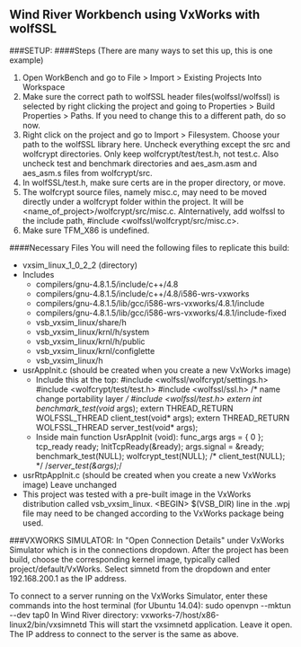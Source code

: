 ## Wind River Workbench using VxWorks with wolfSSL
###SETUP:
####Steps (There are many ways to set this up, this is one example)
1. Open WorkBench and go to File > Import > Existing Projects Into Workspace
2. Make sure the correct path to wolfSSL header files(wolfssl/wolfssl) is 
selected by right clicking the project and going to Properties > Build 
Properties > Paths. If you need to change this to a different path, do so now.
3. Right click on the project and go to Import > Filesystem. Choose your path
to the wolfSSL library here. Uncheck everything except the src and wolfcrypt 
directories. Only keep wolfcrypt/test/test.h, not test.c. Also uncheck test 
and benchmark directories and aes\_asm.asm and aes\_asm.s files from wolfcrypt/src. 
4. In wolfSSL/test.h, make sure certs are in the proper directory, or move.
5. The wolfcrypt source files, namely misc.c, may need to be moved directly under
a wolfcrypt folder within the project. It will be \<name\_of\_project\>/wolfcrypt/src/misc.c.
Alnternatively, add wolfssl to the include path, #include 
\<wolfssl/wolfcrypt/src/misc.c\>.
6. Make sure TFM\_X86 is undefined. 

####Necessary Files
You will need the following files to replicate this build:
* vxsim\_linux\_1\_0\_2\_2 (directory)
* Includes
    * compilers/gnu-4.8.1.5/include/c++/4.8
    * compilers/gnu-4.8.1.5/include/c++/4.8/i586-wrs-vxworks
    * compilers/gnu-4.8.1.5/lib/gcc/i586-wrs-vxworks/4.8.1/include
    * compilers/gnu-4.8.1.5/lib/gcc/i586-wrs-vxworks/4.8.1/include-fixed
    * vsb\_vxsim\_linux/share/h
    * vsb\_vxsim\_linux/krnl/h/system
    * vsb\_vxsim\_linux/krnl/h/public
    * vsb\_vxsim\_linux/krnl/configlette
    * vsb\_vxsim\_linux/h
* usrAppInit.c (should be created when you create a new VxWorks image)
    * Include this at the top:
        #include <wolfssl/wolfcrypt/settings.h>
        #include <wolfcrypt/test/test.h>
        #include <wolfssl/ssl.h> /* name change portability layer */
        #include <wolfssl/test.h>
        extern int benchmark_test(void* args);
        extern THREAD\_RETURN WOLFSSL\_THREAD client\_test(void* args);
        extern THREAD\_RETURN WOLFSSL\_THREAD server\_test(void* args);
    * Inside main function UsrAppInit (void):
        func\_args args = { 0 };
        tcp\_ready ready;
        InitTcpReady(&ready);
        args.signal = &ready;
        benchmark\_test(NULL);
        wolfcrypt\_test(NULL);
        /* client\_test(NULL); */
        /*server\_test(&args);*/
* usrRtpAppInit.c (should be created when you create a new VxWorks image)
    Leave unchanged
* This project was tested with a pre-built image in the VxWorks distribution
called vsb\_vxsim\_linux. \<BEGIN\> $(VSB\_DIR) line in the .wpj file may need to be 
changed according to the VxWorks package being used. 

###VXWORKS SIMULATOR:
In "Open Connection Details" under VxWorks Simulator which is in the connections
dropdown. After the project has been build, choose the corresponding kernel image, typically called project/default/VxWorks. Select simnetd from the dropdown and enter 192.168.200.1 as the IP address.

To connect to a server running on the VxWorks Simulator, enter these commands
into the host terminal (for Ubuntu 14.04):
    sudo openvpn --mktun --dev tap0
In Wind River directory:
    vxworks-7/host/x86-linux2/bin/vxsimnetd
This will start the vxsimnetd application. Leave it open. The IP address to 
connect to the server is the same as above. 
